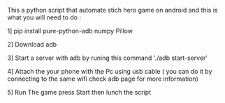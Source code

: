 This a python script that automate stich hero game on android and this is what you will need to do :

1] pip install pure-python-adb numpy Pillow

2] Download adb 

3] Start a server with adb by runing this command './adb start-server'

4] Attach the your phone with the Pc using usb cable ( you can do it by connecting to the same wifi check adb page for more information)

5] Run The game press Start then lunch the script 

